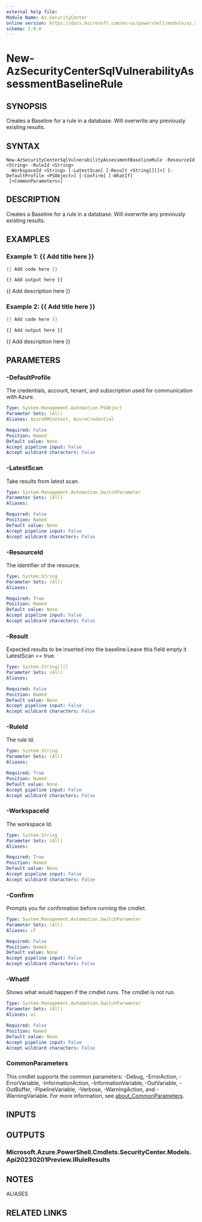 ```yaml
---
external help file:
Module Name: Az.SecurityCenter
online version: https://docs.microsoft.com/en-us/powershell/module/az.securitycenter/new-azsecuritycentersqlvulnerabilityassessmentbaselinerule
schema: 2.0.0
---
```


# New-AzSecurityCenterSqlVulnerabilityAssessmentBaselineRule

## SYNOPSIS
Creates a Baseline for a rule in a database.
Will overwrite any previously existing results.

## SYNTAX

```
New-AzSecurityCenterSqlVulnerabilityAssessmentBaselineRule -ResourceId <String> -RuleId <String>
 -WorkspaceId <String> [-LatestScan] [-Result <String[][]>] [-DefaultProfile <PSObject>] [-Confirm] [-WhatIf]
 [<CommonParameters>]
```

## DESCRIPTION
Creates a Baseline for a rule in a database.
Will overwrite any previously existing results.

## EXAMPLES

### Example 1: {{ Add title here }}
```powershell
{{ Add code here }}
```

```output
{{ Add output here }}
```

{{ Add description here }}

### Example 2: {{ Add title here }}
```powershell
{{ Add code here }}
```

```output
{{ Add output here }}
```

{{ Add description here }}

## PARAMETERS

### -DefaultProfile
The credentials, account, tenant, and subscription used for communication with Azure.

```yaml
Type: System.Management.Automation.PSObject
Parameter Sets: (All)
Aliases: AzureRMContext, AzureCredential

Required: False
Position: Named
Default value: None
Accept pipeline input: False
Accept wildcard characters: False
```

### -LatestScan
Take results from latest scan.

```yaml
Type: System.Management.Automation.SwitchParameter
Parameter Sets: (All)
Aliases:

Required: False
Position: Named
Default value: None
Accept pipeline input: False
Accept wildcard characters: False
```

### -ResourceId
The identifier of the resource.

```yaml
Type: System.String
Parameter Sets: (All)
Aliases:

Required: True
Position: Named
Default value: None
Accept pipeline input: False
Accept wildcard characters: False
```

### -Result
Expected results to be inserted into the baseline.Leave this field empty it LatestScan == true.

```yaml
Type: System.String[][]
Parameter Sets: (All)
Aliases:

Required: False
Position: Named
Default value: None
Accept pipeline input: False
Accept wildcard characters: False
```

### -RuleId
The rule Id.

```yaml
Type: System.String
Parameter Sets: (All)
Aliases:

Required: True
Position: Named
Default value: None
Accept pipeline input: False
Accept wildcard characters: False
```

### -WorkspaceId
The workspace Id.

```yaml
Type: System.String
Parameter Sets: (All)
Aliases:

Required: True
Position: Named
Default value: None
Accept pipeline input: False
Accept wildcard characters: False
```

### -Confirm
Prompts you for confirmation before running the cmdlet.

```yaml
Type: System.Management.Automation.SwitchParameter
Parameter Sets: (All)
Aliases: cf

Required: False
Position: Named
Default value: None
Accept pipeline input: False
Accept wildcard characters: False
```

### -WhatIf
Shows what would happen if the cmdlet runs.
The cmdlet is not run.

```yaml
Type: System.Management.Automation.SwitchParameter
Parameter Sets: (All)
Aliases: wi

Required: False
Position: Named
Default value: None
Accept pipeline input: False
Accept wildcard characters: False
```

### CommonParameters
This cmdlet supports the common parameters: -Debug, -ErrorAction, -ErrorVariable, -InformationAction, -InformationVariable, -OutVariable, -OutBuffer, -PipelineVariable, -Verbose, -WarningAction, and -WarningVariable. For more information, see [about_CommonParameters](http://go.microsoft.com/fwlink/?LinkID=113216).

## INPUTS

## OUTPUTS

### Microsoft.Azure.PowerShell.Cmdlets.SecurityCenter.Models.Api20230201Preview.IRuleResults

## NOTES

ALIASES

## RELATED LINKS

